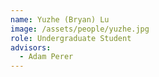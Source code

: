 ```yaml
---
name: Yuzhe (Bryan) Lu
image: /assets/people/yuzhe.jpg
role: Undergraduate Student
advisors:
  - Adam Perer
---
```

